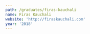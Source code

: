 ```yaml
---
path: /graduates/firas-kauchali
name: Firas Kauchali
website: 'http://firaskauchali.com'
year: '2018'
---
```


